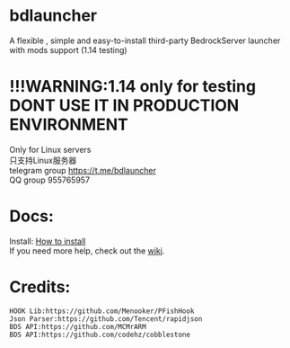 # bdlauncher
A flexible , simple and easy-to-install third-party BedrockServer launcher with mods support (1.14 testing)  

# !!!WARNING:1.14 only for testing DONT USE IT IN PRODUCTION ENVIRONMENT

Only for Linux servers  
只支持Linux服务器  
telegram group https://t.me/bdlauncher  
QQ group 955765957
# Docs:
Install: [How to install](https://github.com/Sysca11/bdlauncher/wiki/Install)  
If you need more help, check out the [wiki](https://github.com/Sysca11/bdlauncher/wiki).

# Credits:
```
HOOK Lib:https://github.com/Menooker/PFishHook
Json Parser:https://github.com/Tencent/rapidjson
BDS API:https://github.com/MCMrARM
BDS API:https://github.com/codehz/cobblestone 
```

